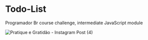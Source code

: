 # Todo-List
Programador Br course challenge, intermediate JavaScript module

![Pratique e Gratidão - Instagram Post (4)](https://user-images.githubusercontent.com/77081114/138371898-fd1422e9-041b-4374-9d83-53f61a4e964a.png)



